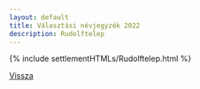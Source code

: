 ```yaml
---
layout: default
title: Választási névjegyzék 2022
description: Rudolftelep
---
```


{% include settlementHTMLs/Rudolftelep.html %}

[Vissza](../)